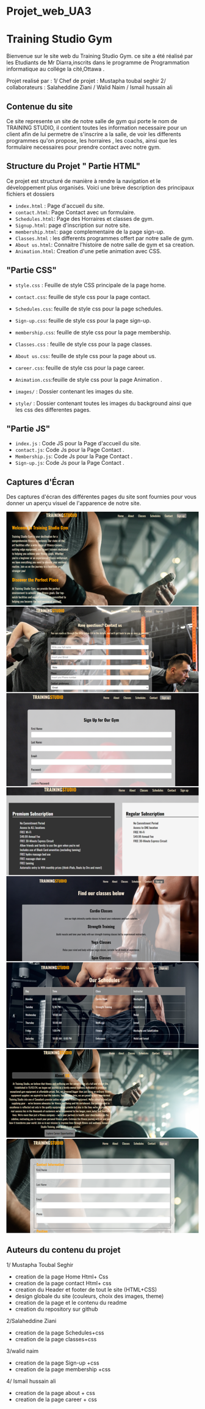 
  <!-- cette page a été crée par Mustapha Toubal Seghir  -->
# Projet_web_UA3
# Training Studio Gym

Bienvenue sur le site web du Training Studio Gym.
ce site a été réalisé par les Etudiants de Mr Diarra,inscrits dans le programme de Programmation informatique au collége la cité,Ottawa .

 Projet realisé par :
1/ Chef de projet : Mustapha toubal seghir
2/ collaborateurs : Salaheddine Ziani / Walid Naim / Ismail hussain ali

## Contenue du site

Ce site represente un site de notre salle de gym qui porte le nom de TRAINING STUDIO, il contient toutes les information necessaire pour un client afin de lui permetre de s'inscrire a la salle, de voir les differents programmes qu'on propose, les horraires , les coachs, ainsi que les formulaire necessaires pour prendre contact avec notre gym.

## Structure du Projet " Partie HTML"

Ce projet est structuré de manière à rendre la navigation et le développement plus organisés. Voici une brève description des principaux fichiers et dossiers

- `index.html` : Page d'accueil du site.
- `contact.html`: Page Contact avec un formulaire.
- `Schedules.html`: Page des Horraires et classes de gym.
- `Signup.html`: page d'inscription sur notre site.
- `membership.html`: page complementaire de la page sign-up.
- `Classes.html` : les differents programmes offert par notre salle de gym.
- `About us.html`: Connaitre l'histoire de notre salle de gym et sa creation.
- `Animation.html`: Creation d'une petie animation avec CSS.

##                   "Partie CSS"
- `style.css` : Feuille de style CSS principale de la page home.
- `contact.css`: feuille de style css pour la page contact.
- `Schedules.css`: feuille de style css pour la page schedules.
- `Sign-up.css`: feuille de style css pour la page sign-up.
- `membership.css`: feuille de style css pour la page membership.
- `Classes.css` : feuille de style css pour la page classes.
- `About us.css`: feuille de style css pour la page about us.
- `career.css`: feuille de style css pour la page career.
- `Animation.css`:feuille de style css pour la page Animation .

- `images/` : Dossier contenant les images du site.
- `style/` : Dossier contenant toutes les images du background ainsi que les css des differentes pages.

##                   "Partie JS"
- `index.js` : Code JS pour la Page d'accueil du site.
- `contact.js`: Code Js pour la Page Contact .
- `Membership.js`: Code Js pour la Page Contact .
- `Sign-up.js`: Code Js pour la Page Contact .

## Captures d'Écran

Des captures d'écran des différentes pages du site sont fournies pour vous donner un aperçu visuel de l'apparence de notre site.


![Page d'Accueil](./ScreenShot/index.png)
![Page contact](./ScreenShot/contact2.png)
![Page sign-up](./ScreenShot/sign%20up.png)
![Page Membership](./ScreenShot/membership.png)
![Page Classes](./ScreenShot/classes.png)
![Page schedules](./ScreenShot/Schedules.png)
![Page About-us](./ScreenShot/About%20us.png)
![Page Career](./ScreenShot/career.png)

## Auteurs du contenu du projet

1/ Mustapha Toubal Seghir
 - creation de la page Home Html+ Css
 - creation de la page contact Html+ css
 - creation du  Header et footer de tout le site (HTML+CSS)
 - design globale du site (couleurs, choix des images, theme)
 - creation de la page et le contenu du readme
 - creation du repository sur github

 2/Salaheddine Ziani
 - creation de la page Schedules+css
 - creation de la page classes+css

  3/walid naim
 - creation de la page Sign-up +css
 - creation de la page membership +css

  4/ Ismail hussain ali
- creation de la page about + css
- creation de la page career + css
